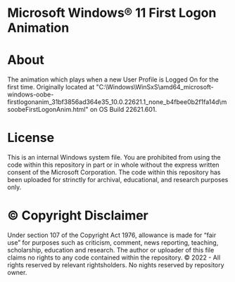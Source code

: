 # Microsoft Windows® 11 First Logon Animation

# About
The animation which plays when a new User Profile is Logged On for the first time.
Originally located at "C:\Windows\WinSxS\amd64_microsoft-windows-oobe-firstlogonanim_31bf3856ad364e35_10.0.22621.1_none_b4fbee0b2f1fa14d\msoobeFirstLogonAnim.html" on OS Build 22621.601. 

# License
This is an internal Windows system file. You are prohibited from using the code within this repository in part or in whole without the express written consent of the Microsoft Corporation. The code within this repository has been uploaded for strinctly for archival, educational, and research purposes only.

# © Copyright Disclaimer
Under section 107 of the Copyright Act 1976, allowance is made for “fair use” for purposes such as criticism, comment, news reporting, teaching, scholarship, education and research. The author or uploader of this file claims no rights to any code contained within the repository.
© 2022 - All rights reserved by relevant rightsholders. No nights reserved by repository owner. 
